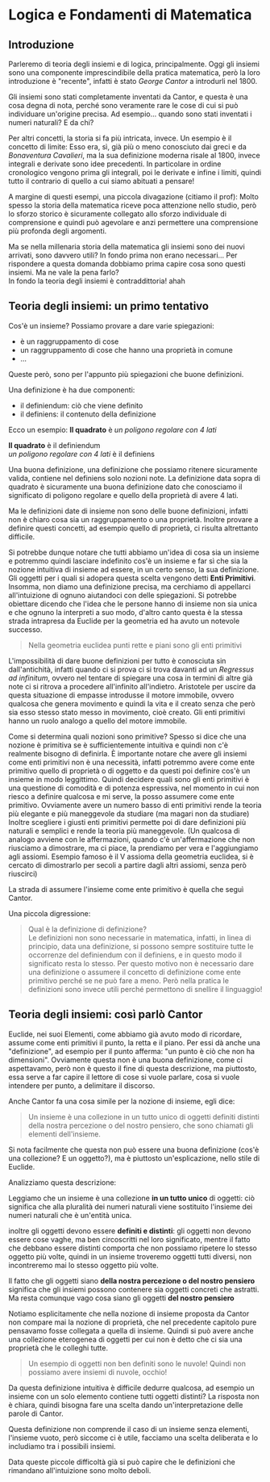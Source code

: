 # Logica e Fondamenti di Matematica

## Introduzione

Parleremo di teoria degli insiemi e di logica, principalmente.
Oggi gli insiemi sono una componente imprescindibile della pratica matematica, però la loro introduzione
è "recente", infatti è stato *George Cantor* a introdurli nel 1800.

Gli insiemi sono stati completamente inventati da Cantor, e questa è una cosa degna di nota,
perché sono veramente rare le cose di cui si può individuare un'origine precisa.
Ad esempio... quando sono stati inventati i numeri naturali? E da chi?

Per altri concetti, la storia si fa più intricata, invece. Un esempio è il concetto di limite:
Esso era, sì, già più o meno conosciuto dai greci e da *Bonaventura Cavalieri*, ma la sua definizione
moderna risale al 1800, invece integrali e derivate sono idee precedenti. In particolare in ordine cronologico
vengono prima gli integrali, poi le derivate e infine i limiti, quindi tutto il contrario di quello a cui siamo abituati a pensare!

A margine di questi esempi, una piccola divagazione (citiamo il prof):
Molto spesso la storia della matematica riceve poca attenzione nello studio,
però lo sforzo storico è sicuramente collegato allo sforzo individuale di comprensione
e quindi può agevolare e anzi permettere una comprensione più profonda degli argomenti.


Ma se nella millenaria storia della matematica gli insiemi sono dei nuovi arrivati, sono davvero utili? In fondo prima non erano necessari...
Per rispondere a questa domanda dobbiamo prima capire cosa sono questi insiemi.
Ma ne vale la pena farlo?  
In fondo la teoria degli insiemi è contraddittoria! ahah


## Teoria degli insiemi: un primo tentativo

Cos'è un insieme? Possiamo provare a dare varie spiegazioni:
 - è un raggruppamento di cose
 - un raggruppamento di cose che hanno una proprietà in comune
 - ...

Queste però, sono per l'appunto più spiegazioni che buone definizioni.

Una definizione è ha due componenti:
 - il definiendum: ciò che viene definito
 - il definiens: il contenuto della definizione

Ecco un esempio:
**Il quadrato** è *un poligono regolare con 4 lati*

**Il quadrato** è il definiendum  
*un poligono regolare con 4 lati* è il definiens

Una buona definizione, una definizione che possiamo ritenere sicuramente valida, contiene nel definiens solo nozioni note.
La definizione data sopra di quadrato è sicuramente una buona definizione dato che conosciamo
il significato di poligono regolare e quello della proprietà di avere 4 lati.

Ma le definizioni date di insieme non sono delle buone definizioni, infatti non è chiaro cosa sia un raggruppamento o una proprietà.
Inoltre provare a definire questi concetti, ad esempio quello di proprietà, ci risulta altrettanto difficile.

Si potrebbe dunque notare che tutti abbiamo un'idea di cosa sia un insieme e potremmo quindi lasciare indefinito cos'è un insieme
e far sì che sia la nozione intuitiva di insieme ad essere, in un certo senso, la sua definizione.
Gli oggetti per i quali si adopera questa scelta vengono detti **Enti Primitivi**.
Insomma, non diamo una definizione precisa, ma cerchiamo di appellarci all'intuizione di ognuno aiutandoci con delle spiegazioni.
Si potrebbe obiettare dicendo che l'idea che le persone hanno di insieme non sia unica e che ognuno la interpreti a suo modo, d'altro canto questa
è la stessa strada intrapresa da Euclide per la geometria ed ha avuto un notevole successo.

> Nella geometria euclidea punti rette e piani sono gli enti primitivi

L'impossibilità di dare buone definizioni per tutto è conosciuta sin dall'antichità, infatti quando ci si prova ci si trova davanti ad un *Regressus ad infinitum*,
ovvero nel tentare di spiegare una cosa in termini di altre già note ci si ritrova a procedere all'infinito all'indietro.
Aristotele per uscire da questa situazione di empasse introdusse il motore immobile, ovvero qualcosa che genera movimento
e quindi la vita e il creato senza che però sia esso stesso stato messo in movimento, cioè creato.
Gli enti primitivi hanno un ruolo analogo a quello del motore immobile.


Come si determina quali nozioni sono primitive?
Spesso si dice che una nozione è primitiva se è sufficientemente intuitiva e quindi non c'è realmente bisogno di definirla.
È importante notare che avere gli insiemi come enti primitivi non è una necessità, infatti potremmo
avere come ente primitivo quello di proprietà o di oggetto e da questi poi definire cos'è un insieme in modo leggittimo.
Quindi decidere quali sono gli enti primitivi è una questione di comodità e di potenza espressiva,
nel momento in cui non riesco a definire qualcosa e mi serve, la posso assumere come ente primitivo.
Ovviamente avere un numero basso di enti primitivi rende la teoria più elegante e più maneggevole da studiare (ma magari non da studiare)
Inoltre scegliere i giusti enti primitivi permette poi di dare definizioni più naturali e semplici e rende la teoria più maneggevole.
(Un qualcosa di analogo avviene con le affermazioni, quando c'è un'affermazione che non riusciamo a dimostrare, ma ci piace, la prendiamo per vera e l'aggiungiamo agli assiomi.
Esempio famoso è il V assioma della geometria euclidea, si è cercato di dimostrarlo per secoli a partire dagli altri assiomi, senza però riuscirci)

La strada di assumere l'insieme come ente primitivo è quella che seguì Cantor.


Una piccola digressione:
> Qual è la definizione di definizione?  
> Le definizioni non sono necessarie in matematica, infatti, in linea di principio, data una definizione, si possono sempre sostituire
> tutte le occorrenze del definiendum con il definiens, e in questo modo il significato resta lo stesso.
> Per questo motivo non è necessario dare una definizione o assumere il concetto di definizione come ente primitivo perché se ne può fare a meno.
> Però nella pratica le definizioni sono invece utili perché permettono di snellire il linguaggio!


## Teoria degli insiemi: così parlò Cantor

Euclide, nei suoi Elementi, come abbiamo già avuto modo di ricordare, assume come enti primitivi il punto, la retta e il piano.
Per essi dà anche una "definizione", ad esempio per il punto afferma: "un punto è ciò che non ha dimensioni".
Ovviamente questa non è una buona definizione, come ci aspettavamo, però non è questo il fine di questa descrizione, ma
piuttosto, essa serve a far capire il lettore di cose si vuole parlare, cosa si vuole intendere per punto, a delimitare il discorso.

Anche Cantor fa una cosa simile per la nozione di insieme, egli dice:
> Un insieme è una collezione in un tutto unico di oggetti definiti distinti della nostra
> percezione o del nostro pensiero, che sono chiamati gli elementi dell'insieme.

Si nota facilmente che questa non può essere una buona definizione (cos'è una collezione? E un oggetto?), ma è piuttosto un'esplicazione, nello stile di Euclide.

Analizziamo questa descrizione:

Leggiamo che un insieme è una collezione **in un tutto unico** di oggetti:
ciò significa che alla pluralità dei numeri naturali viene sostituito l'insieme dei numeri naturali che è un'entità unica.

inoltre gli oggetti devono essere **definiti e distinti**:
gli oggetti non devono essere cose vaghe, ma ben circoscritti nel loro significato,
mentre il fatto che debbano essere distinti comporta che non possiamo ripetere lo stesso oggetto più volte,
quindi in un insieme troveremo oggetti tutti diversi, non incontreremo mai lo stesso oggetto più volte.

Il fatto che gli oggetti siano **della nostra percezione o del nostro pensiero** significa che gli insiemi possono contenere sia oggetti concreti che astratti.
Ma resta comunque vago cosa siano gli oggetti **del nostro pensiero**

Notiamo esplicitamente che nella nozione di insieme proposta da Cantor non compare mai la nozione di proprietà,
che nel precedente capitolo pure pensavamo fosse collegata a quella di insieme.
Quindi si può avere anche una collezione eterogenea di oggetti per cui non è detto che ci sia una proprietà che le colleghi tutte.

> Un esempio di oggetti non ben definiti sono le nuvole! Quindi non possiamo avere insiemi di nuvole, occhio!

Da questa definizione intuitiva è difficile dedurre qualcosa, ad esempio un insieme con un solo elemento contiene tutti oggetti distinti?
La risposta non è chiara, quindi bisogna fare una scelta dando un'interpretazione delle parole di Cantor.

Questa definizione non comprende il caso di un insieme senza elementi, l'insieme vuoto, però siccome ci è utile,
facciamo una scelta deliberata e lo includiamo tra i possibili insiemi.

Data queste piccole difficoltà già si può capire che le definizioni che rimandano all'intuizione sono molto deboli.
